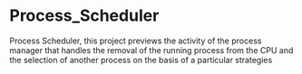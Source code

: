 # Process_Scheduler
Process Scheduler, this project previews the activity of the process manager that handles the removal of the running process from the CPU and the selection of another process on the basis of a particular strategies
